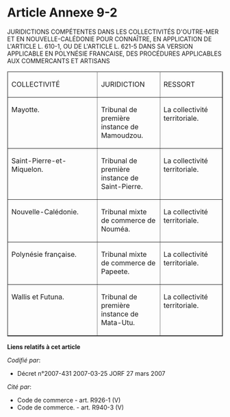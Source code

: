 # Article Annexe 9-2

JURIDICTIONS COMPÉTENTES DANS LES COLLECTIVITÉS D'OUTRE-MER ET EN NOUVELLE-CALÉDONIE POUR CONNAÎTRE, EN APPLICATION DE
L'ARTICLE L. 610-1, OU DE L'ARTICLE L. 621-5 DANS SA VERSION APPLICABLE EN POLYNÉSIE FRANCAISE, DES PROCÉDURES APPLICABLES
AUX COMMERCANTS ET ARTISANS

<table border="1" align="center" width="740" cellspacing="1" cellpadding="0">
  <thead>
    <tr>
      <td width="195">

COLLECTIVITÉ

</td>
      <td width="130">

JURIDICTION

</td>
      <td width="130">

RESSORT

</td>
    </tr>
  </thead>
  <tbody>
    <tr>
      <td valign="top">

Mayotte.

</td>
      <td valign="top">

Tribunal de première instance de Mamoudzou.

</td>
      <td valign="top">

La collectivité territoriale.

</td>
    </tr>
    <tr>
      <td valign="top">

Saint-Pierre-et-Miquelon.

</td>
      <td valign="top">

Tribunal de première instance de Saint-Pierre.

</td>
      <td valign="top">

La collectivité territoriale.

</td>
    </tr>
    <tr>
      <td valign="top">

Nouvelle-Calédonie.

</td>
      <td valign="top">

Tribunal mixte de commerce de Nouméa.

</td>
      <td valign="top">

La collectivité territoriale.

</td>
    </tr>
    <tr>
      <td valign="top">

Polynésie française.

</td>
      <td valign="top">

Tribunal mixte de commerce de Papeete.

</td>
      <td valign="top">

La collectivité territoriale.

</td>
    </tr>
    <tr>
      <td valign="top">

Wallis et Futuna.

</td>
      <td valign="top">

Tribunal de première instance de Mata-Utu.

</td>
      <td valign="top">

La collectivité territoriale.

</td>
    </tr>
  </tbody>
</table>

**Liens relatifs à cet article**

_Codifié par_:

  - Décret n°2007-431 2007-03-25 JORF 27 mars 2007

_Cité par_:

  - Code de commerce - art. R926-1 (V)
  - Code de commerce. - art. R940-3 (V)

